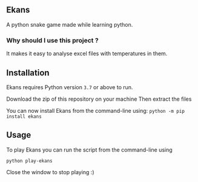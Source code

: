## Ekans

A python snake game made while learning python.


### Why should I use this project ?

It makes it easy to analyse excel files with temperatures in them.


## Installation

Ekans requires Python version `3.7` or above to run.

Download the zip of this repository on your machine
Then extract the files

You can now install Ekans from the command-line using:
`python -m pip install ekans`


## Usage

To play Ekans you can run the script from the command-line using
```
python play-ekans
```

Close the window to stop playing :)

